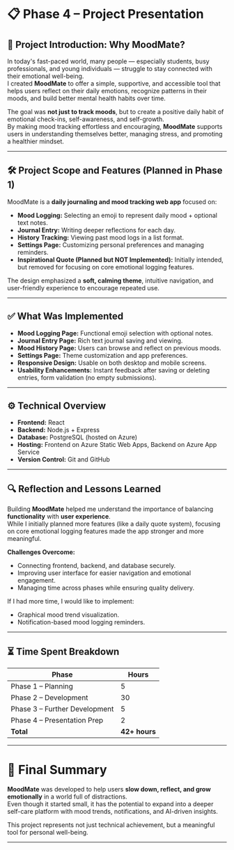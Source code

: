 # 📋 Phase 4 – Project Presentation

## 🌟 Project Introduction: Why MoodMate?

In today's fast-paced world, many people — especially students, busy professionals, and young individuals — struggle to stay connected with their emotional well-being.  
I created **MoodMate** to offer a simple, supportive, and accessible tool that helps users reflect on their daily emotions, recognize patterns in their moods, and build better mental health habits over time.

The goal was **not just to track moods**, but to create a positive daily habit of emotional check-ins, self-awareness, and self-growth.  
By making mood tracking effortless and encouraging, **MoodMate** supports users in understanding themselves better, managing stress, and promoting a healthier mindset.

---

## 🛠 Project Scope and Features (Planned in Phase 1)

MoodMate is a **daily journaling and mood tracking web app** focused on:

- **Mood Logging:** Selecting an emoji to represent daily mood + optional text notes.
- **Journal Entry:** Writing deeper reflections for each day.
- **History Tracking:** Viewing past mood logs in a list format.
- **Settings Page:** Customizing personal preferences and managing reminders.
- **Inspirational Quote (Planned but NOT Implemented):** Initially intended, but removed for focusing on core emotional logging features.

The design emphasized a **soft, calming theme**, intuitive navigation, and user-friendly experience to encourage repeated use.

---

## ✅ What Was Implemented

- **Mood Logging Page:** Functional emoji selection with optional notes.
- **Journal Entry Page:** Rich text journal saving and viewing.
- **Mood History Page:** Users can browse and reflect on previous moods.
- **Settings Page:** Theme customization and app preferences.
- **Responsive Design:** Usable on both desktop and mobile screens.
- **Usability Enhancements:** Instant feedback after saving or deleting entries, form validation (no empty submissions).

---

## ⚙ Technical Overview

- **Frontend:** React
- **Backend:** Node.js + Express
- **Database:** PostgreSQL (hosted on Azure)
- **Hosting:** Frontend on Azure Static Web Apps, Backend on Azure App Service
- **Version Control:** Git and GitHub

---

## 🔍 Reflection and Lessons Learned

Building **MoodMate** helped me understand the importance of balancing **functionality** with **user experience**.  
While I initially planned more features (like a daily quote system), focusing on core emotional logging features made the app stronger and more meaningful.

**Challenges Overcome:**
- Connecting frontend, backend, and database securely.
- Improving user interface for easier navigation and emotional engagement.
- Managing time across phases while ensuring quality delivery.

If I had more time, I would like to implement:
- Graphical mood trend visualization.
- Notification-based mood logging reminders.

---

## ⏳ Time Spent Breakdown

| Phase                         | Hours |
|--------------------------------|-------|
| Phase 1 – Planning             | 5     |
| Phase 2 – Development          | 30    |
| Phase 3 – Further Development  | 5     |
| Phase 4 – Presentation Prep    | 2     |
| **Total**                      | **42+ hours** |

---

# 🎯 Final Summary

**MoodMate** was developed to help users **slow down, reflect, and grow emotionally** in a world full of distractions.  
Even though it started small, it has the potential to expand into a deeper self-care platform with mood trends, notifications, and AI-driven insights.

This project represents not just technical achievement, but a meaningful tool for personal well-being.

---
